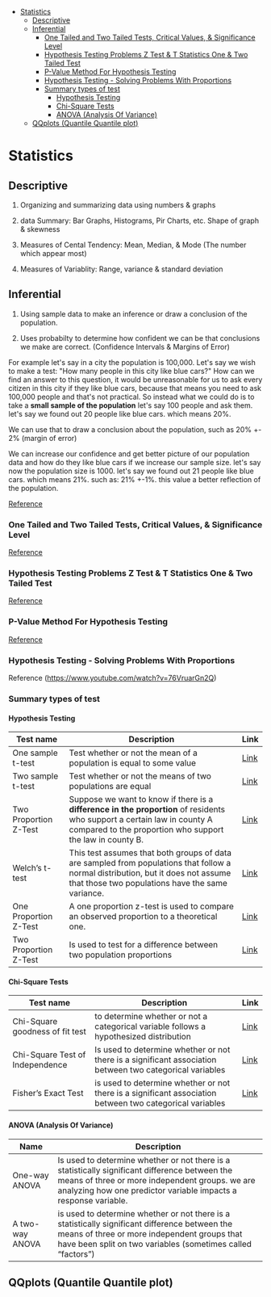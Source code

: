 <!--ts-->
   * [Statistics](#statistics)
      * [Descriptive](#descriptive)
      * [Inferential](#inferential)
         * [One Tailed and Two Tailed Tests, Critical Values, &amp; Significance Level](#one-tailed-and-two-tailed-tests-critical-values--significance-level)
         * [Hypothesis Testing Problems Z Test &amp; T Statistics One &amp; Two Tailed Test](#hypothesis-testing-problems-z-test--t-statistics-one--two-tailed-test)
         * [P-Value Method For Hypothesis Testing](#p-value-method-for-hypothesis-testing)
         * [Hypothesis Testing - Solving Problems With Proportions](#hypothesis-testing---solving-problems-with-proportions)
         * [Summary types of test](#summary-types-of-test)
            * [Hypothesis Testing](#hypothesis-testing)
            * [Chi-Square Tests](#chi-square-tests)
            * [ANOVA (Analysis Of Variance)](#anova-analysis-of-variance)
      * [QQplots (Quantile Quantile plot)](#qqplots-quantile-quantile-plot)

<!-- Added by: gil_diy, at: Thu 10 Mar 2022 10:14:34 IST -->

<!--te-->

# Statistics

## Descriptive

1. Organizing and summarizing data using numbers & graphs

2. data Summary:
Bar Graphs, Histograms, Pir Charts, etc.
Shape of graph & skewness

3. Measures of Cental Tendency:
Mean, Median, & Mode (The number which appear most)

4. Measures of Variablity:
Range, variance & standard deviation


## Inferential

1. Using sample data to make an inference or draw a conclusion of the population.


2. Uses probabilty to determine how confident we can be that conclusions we make are correct.
(Confidence Intervals & Margins of Error)

For example let's say in a city the population is 100,000. Let's say we wish to make a test:
"How many people in this city like blue cars?"
How can we find an answer to this question, 
it would be unreasonable for us to ask every citizen in this city if they like blue cars, because that means you need to ask 100,000 people and that's not practical.
So instead what we could do is to take a **small sample of the population** let's say 100 people
and ask them. let's say we found out 20 people like blue cars. which means 20%.

We can use that to draw a conclusion about the population, such as 20% +- 2% (margin of error)


We can increase our confidence and get better picture of our population data and how do they like blue cars if we increase our sample size.
let's say now the population size is 1000.
let's say we found out 21 people like blue cars. which means 21%. such as: 21% +-1%. this value a better reflection of the population.


[Reference](https://www.youtube.com/watch?v=VHYOuWu9jQI)


### One Tailed and Two Tailed Tests, Critical Values, & Significance Level

[Reference](https://www.youtube.com/watch?v=XHPIEp-3yC0)

### Hypothesis Testing Problems Z Test & T Statistics One & Two Tailed Test 

[Reference](https://www.youtube.com/watch?v=zJ8e_wAWUzE)

### P-Value Method For Hypothesis Testing

[Reference](https://www.youtube.com/watch?v=8Aw45HN5lnA)


### Hypothesis Testing - Solving Problems With Proportions

Reference (https://www.youtube.com/watch?v=76VruarGn2Q)


### Summary types of test

#### Hypothesis Testing

Test name | Description | Link
------------|-----------|---
One sample t-test | Test whether or not the mean of a population is equal to some value | [Link](https://www.statology.org/one-sample-t-test/)
Two sample t-test | Test whether or not the means of two populations are equal | [Link](https://www.statology.org/two-sample-t-test/)
 Two Proportion Z-Test | Suppose we want to know if there is a **difference in the proportion**  of residents who support a certain law in county A compared to the proportion who support the law in county B. | [Link](https://www.statology.org/two-proportion-z-test/ )
 Welch’s t-test | This test assumes that both groups of data are sampled from populations that follow a normal distribution, but it does not assume that those two populations have the same variance. | [Link](https://www.statology.org/welchs-t-test/)
 One Proportion Z-Test |A one proportion z-test is used to compare an observed proportion to a theoretical one. | [Link](https://www.statology.org/one-proportion-z-test/)
 Two Proportion Z-Test | Is used to test for a difference between two population proportions | [Link](https://www.statology.org/two-proportion-z-test/)

#### Chi-Square Tests

Test name | Description | Link
------------|-------|-----
 Chi-Square goodness of fit test | to determine whether or not a categorical variable follows a hypothesized distribution | [Link](https://www.statology.org/chi-square-goodness-of-fit-test/)
 Chi-Square Test of Independence | Is used to determine whether or not there is a significant association between two categorical variables |  [Link](https://www.statology.org/chi-square-test-of-independence/)
 Fisher’s Exact Test | is used to determine whether or not there is a significant association between two categorical variables | [Link](https://www.statology.org/fishers-exact-test/)

#### ANOVA (Analysis Of Variance)

Name | Description
------------|-----
One-way ANOVA | Is used to determine whether or not there is a statistically significant difference between the means of three or more independent groups. we are analyzing how one predictor variable impacts a response variable. | [Link](https://www.statology.org/one-way-anova-r/)
A two-way ANOVA | is used to determine whether or not there is a statistically significant difference between the means of three or more independent groups that have been split on two variables (sometimes called “factors”) | [Link](https://www.statology.org/two-way-anova/)

## QQplots (Quantile Quantile plot)